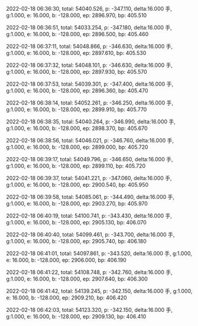 2022-02-18 06:36:30, total: 54040.526, p: -347.110, delta:16.000 手, g:1.000, e: 16.000, b: -128.000, ep: 2896.970, bp: 405.510

2022-02-18 06:36:51, total: 54033.254, p: -347.180, delta:16.000 手, g:1.000, e: 16.000, b: -128.000, ep: 2896.500, bp: 405.460

2022-02-18 06:37:11, total: 54048.866, p: -346.630, delta:16.000 手, g:1.000, e: 16.000, b: -128.000, ep: 2897.610, bp: 405.530

2022-02-18 06:37:32, total: 54048.101, p: -346.630, delta:16.000 手, g:1.000, e: 16.000, b: -128.000, ep: 2897.930, bp: 405.570

2022-02-18 06:37:53, total: 54039.301, p: -347.400, delta:16.000 手, g:1.000, e: 16.000, b: -128.000, ep: 2896.360, bp: 405.470

2022-02-18 06:38:14, total: 54052.261, p: -346.250, delta:16.000 手, g:1.000, e: 16.000, b: -128.000, ep: 2899.910, bp: 405.770

2022-02-18 06:38:35, total: 54040.264, p: -346.990, delta:16.000 手, g:1.000, e: 16.000, b: -128.000, ep: 2898.370, bp: 405.670

2022-02-18 06:38:56, total: 54046.021, p: -346.760, delta:16.000 手, g:1.000, e: 16.000, b: -128.000, ep: 2899.000, bp: 405.720

2022-02-18 06:39:17, total: 54049.796, p: -346.650, delta:16.000 手, g:1.000, e: 16.000, b: -128.000, ep: 2899.110, bp: 405.720

2022-02-18 06:39:37, total: 54041.221, p: -347.060, delta:16.000 手, g:1.000, e: 16.000, b: -128.000, ep: 2900.540, bp: 405.950

2022-02-18 06:39:58, total: 54085.061, p: -344.490, delta:16.000 手, g:1.000, e: 16.000, b: -128.000, ep: 2903.270, bp: 405.970

2022-02-18 06:40:19, total: 54100.741, p: -343.430, delta:16.000 手, g:1.000, e: 16.000, b: -128.000, ep: 2905.130, bp: 406.070

2022-02-18 06:40:40, total: 54099.461, p: -343.700, delta:16.000 手, g:1.000, e: 16.000, b: -128.000, ep: 2905.740, bp: 406.180

2022-02-18 06:41:01, total: 54097.861, p: -343.520, delta:16.000 手, g:1.000, e: 16.000, b: -128.000, ep: 2906.000, bp: 406.190

2022-02-18 06:41:22, total: 54108.748, p: -342.760, delta:16.000 手, g:1.000, e: 16.000, b: -128.000, ep: 2907.640, bp: 406.300

2022-02-18 06:41:42, total: 54139.245, p: -342.150, delta:16.000 手, g:1.000, e: 16.000, b: -128.000, ep: 2909.210, bp: 406.420

2022-02-18 06:42:03, total: 54123.320, p: -342.150, delta:16.000 手, g:1.000, e: 16.000, b: -128.000, ep: 2909.130, bp: 406.410